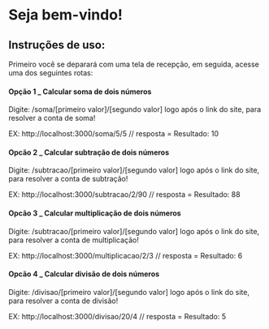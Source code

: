 # Seja bem-vindo!

## Instruções de uso:

Primeiro você se deparará com uma tela de recepção, em seguida, acesse uma dos seguintes rotas:

#### Opção 1 _ Calcular soma de dois números

Digite: /soma/[primeiro valor]/[segundo valor] logo após o link do site, para resolver a conta de soma!

EX:
http://localhost:3000/soma/5/5
// resposta = Resultado: 10

#### Opcão 2 _ Calcular subtração de dois números

Digite: /subtracao/[primeiro valor]/[segundo valor] logo após o link do site, para resolver a conta de subtração!

EX:
http://localhost:3000/subtracao/2/90
// resposta = Resultado: 88

#### Opcão 3 _ Calcular multiplicação de dois números

Digite: /subtracao/[primeiro valor]/[segundo valor] logo após o link do site, para resolver a conta de multiplicação!

EX:
http://localhost:3000/multiplicacao/2/3
// resposta = Resultado: 6

#### Opcão 4 _ Calcular divisão de dois números

Digite: /divisao/[primeiro valor]/[segundo valor] logo após o link do site, para resolver a conta de divisão!

EX:
http://localhost:3000/divisao/20/4
// resposta = Resultado: 5
